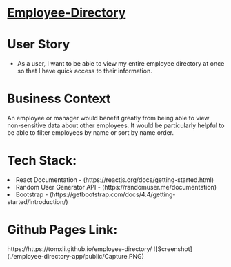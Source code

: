 # [Employee-Directory](https://https://tomxli.github.io/employee-directory//)

<h1>User Story</h1>

* As a user, I want to be able to view my entire employee directory at once so that I have quick access to their information.

<h1>Business Context</h1>

An employee or manager would benefit greatly from being able to view non-sensitive data about other employees. It would be particularly helpful to be able to filter employees by name or sort by name order.

<h1>Tech Stack:</h1>
<li>React Documentation - (https://reactjs.org/docs/getting-started.html)</li>
<li>Random User Generator API - (https://randomuser.me/documentation)</li>
<li>Bootstrap - (https://getbootstrap.com/docs/4.4/getting-started/introduction/)</li>

<h1>Github Pages Link:</h1>
https://https://tomxli.github.io/employee-directory/
![Screenshot](./employee-directory-app/public/Capture.PNG)
